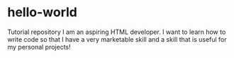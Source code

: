 # hello-world
Tutorial repository
I am an aspiring HTML developer. I want to learn how to write code so that I have a very marketable skill and a skill that is useful for my personal projects!
